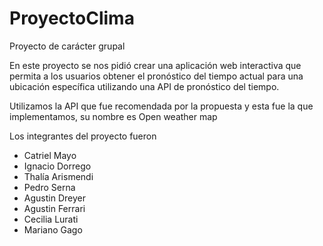 # ProyectoClima
<P>Proyecto de carácter grupal</P>
<P>En este proyecto se nos pidió crear una aplicación web interactiva que permita a los usuarios obtener el pronóstico del tiempo actual para una ubicación específica utilizando una API de pronóstico del tiempo.</P>
<P>Utilizamos la API que fue recomendada por la propuesta y esta fue la que implementamos, su nombre es Open weather map</P>
<P>Los integrantes del proyecto fueron</P>
<ul>
<li>Catriel Mayo</li>
<li>Ignacio Dorrego</li>
<li>Thalía Arismendi</li>
<li>Pedro Serna</li>
<li>Agustin Dreyer</li>
<li>Agustin Ferrari</li>
<li>Cecilia Lurati</li>
<li>Mariano Gago</li>
</ul>
